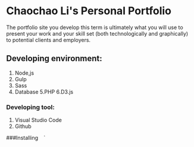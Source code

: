 # Chaochao Li's Personal Portfolio
The portfolio site you develop this term is ultimately what you will use to present
your work and your skill set (both technologically and graphically) to potential clients
and employers. 

## Developing environment:
1. Node,js
2. Gulp
3. Sass
4. Database
5.PHP
6.D3.js

### Developing tool:
1. Visual Studio Code
2. Github


###Installing 
` ` `

